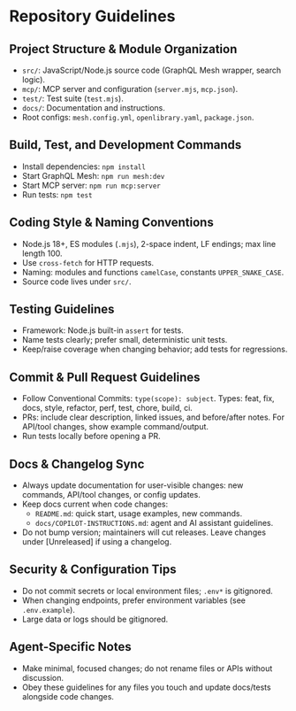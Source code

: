 # Repository Guidelines

## Project Structure & Module Organization
- `src/`: JavaScript/Node.js source code (GraphQL Mesh wrapper, search logic).
- `mcp/`: MCP server and configuration (`server.mjs`, `mcp.json`).
- `test/`: Test suite (`test.mjs`).
- `docs/`: Documentation and instructions.
- Root configs: `mesh.config.yml`, `openlibrary.yaml`, `package.json`.

## Build, Test, and Development Commands
- Install dependencies: `npm install`
- Start GraphQL Mesh: `npm run mesh:dev`
- Start MCP server: `npm run mcp:server`
- Run tests: `npm test`

## Coding Style & Naming Conventions
- Node.js 18+, ES modules (`.mjs`), 2-space indent, LF endings; max line length 100.
- Use `cross-fetch` for HTTP requests.
- Naming: modules and functions `camelCase`, constants `UPPER_SNAKE_CASE`.
- Source code lives under `src/`.

## Testing Guidelines
- Framework: Node.js built-in `assert` for tests.
- Name tests clearly; prefer small, deterministic unit tests.
- Keep/raise coverage when changing behavior; add tests for regressions.

## Commit & Pull Request Guidelines
- Follow Conventional Commits: `type(scope): subject`.
  Types: feat, fix, docs, style, refactor, perf, test, chore, build, ci.
- PRs: include clear description, linked issues, and before/after notes. For API/tool changes, show example command/output.
- Run tests locally before opening a PR.

## Docs & Changelog Sync
- Always update documentation for user-visible changes: new commands, API/tool changes, or config updates.
- Keep docs current when code changes:
  - `README.md`: quick start, usage examples, new commands.
  - `docs/COPILOT-INSTRUCTIONS.md`: agent and AI assistant guidelines.
- Do not bump version; maintainers will cut releases. Leave changes under [Unreleased] if using a changelog.

## Security & Configuration Tips
- Do not commit secrets or local environment files; `.env*` is gitignored.
- When changing endpoints, prefer environment variables (see `.env.example`).
- Large data or logs should be gitignored.

## Agent-Specific Notes
- Make minimal, focused changes; do not rename files or APIs without discussion.
- Obey these guidelines for any files you touch and update docs/tests alongside code changes.
